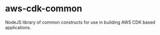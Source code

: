 # aws-cdk-common

NodeJS library of common constructs for use in building AWS CDK based applications.
